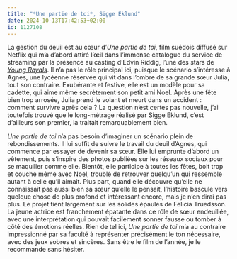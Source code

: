 ```yaml
---
title: "*Une partie de toi*, Sigge Eklund"
date: 2024-10-13T17:42:53+02:00
id: 1127108 
---
```


La gestion du deuil est au cœur d’*Une partie de toi*, film suédois diffusé sur Netflix qui m’a d’abord attiré l’œil dans l’immense catalogue du service de streaming par la présence au casting d’Edvin Riddig, l’une des stars de [*Young Royals*](https://voiretmanger.fr/young-royals-ambjorn-forsman-forsman-netflix/). Il n’a pas le rôle principal ici, puisque le scénario s’intéresse à Agnes, une lycéenne réservée qui vit dans l’ombre de sa grande sœur Julia, tout son contraire. Exubérante et festive, elle est un modèle pour sa cadette, qui aime même secrètement son petit ami Noel. Après une fête bien trop arrosée, Julia prend le volant et meurt dans un accident : comment survivre après cela ? La question n’est certes pas nouvelle, j’ai toutefois trouvé que le long-métrage réalisé par Sigge Eklund, c’est d’ailleurs son premier, la traitait remarquablement bien. 

*Une partie de toi* n’a pas besoin d’imaginer un scénario plein de rebondissements. Il lui suffit de suivre le travail du deuil d’Agnes, qui commence par essayer de devenir sa sœur. Elle lui emprunte d’abord un vêtement, puis s’inspire des photos publiées sur les réseaux sociaux pour se maquiller comme elle. Bientôt, elle participe à toutes les fêtes, boit trop et couche même avec Noel, troublé de retrouver quelqu’un qui ressemble autant à celle qu’il aimait. Plus part, quand elle découvre qu’elle ne connaissait pas aussi bien sa sœur qu’elle le pensait, l’histoire bascule vers quelque chose de plus profond et intéressant encore, mais je n’en dirai pas plus. Le projet tient largement sur les solides épaules de Felicia Truedsson. La jeune actrice est franchement épatante dans ce rôle de sœur endeuillée, avec une interprétation qui pouvait facilement sonner fausse ou tomber à côté des émotions réelles. Rien de tel ici, *Une partie de toi* m’a au contraire impressionné par sa faculté à représenter précisément le ton nécessaire, avec des jeux sobres et sincères. Sans être le film de l’année, je le recommande sans hésiter. 